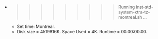 * >>>>>>>>> Running inst-std-system-xtra-tz-montreal.sh ...
  * Set time: Montreal.
  * Disk size = 4519816K. Space Used = 4K. Runtime = 00:00:00:00.
